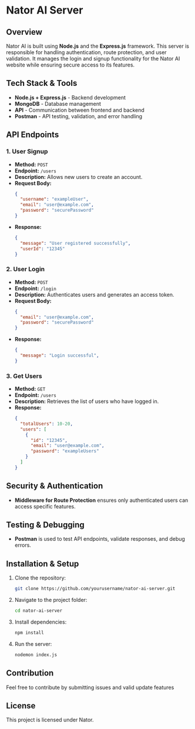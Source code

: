 # Nator AI Server

## Overview
Nator AI is built using **Node.js** and the **Express.js** framework. This server is responsible for handling authentication, route protection, and user validation. It manages the login and signup functionality for the Nator AI website while ensuring secure access to its features.

## Tech Stack & Tools
- **Node.js + Express.js** - Backend development
- **MongoDB** - Database management
- **API** - Communication between frontend and backend
- **Postman** - API testing, validation, and error handling

## API Endpoints

### 1. User Signup
- **Method:** `POST`
- **Endpoint:** `/users`
- **Description:** Allows new users to create an account.
- **Request Body:**
  ```json
  {
    "username": "exampleUser",
    "email": "user@example.com",
    "password": "securePassword"
  }
  ```
- **Response:**
  ```json
  {
    "message": "User registered successfully",
    "userId": "12345"
  }
  ```

### 2. User Login
- **Method:** `POST`
- **Endpoint:** `/login`
- **Description:** Authenticates users and generates an access token.
- **Request Body:**
  ```json
  {
    "email": "user@example.com",
    "password": "securePassword"
  }
  ```
- **Response:**
  ```json
  {
    "message": "Login successful",
  }
  ```

### 3. Get Users
- **Method:** `GET`
- **Endpoint:** `/users`
- **Description:** Retrieves the list of users who have logged in.
- **Response:**
  ```json
  {
    "totalUsers": 10-20,
    "users": [
      {
        "id": "12345",
        "email": "user@example.com",
        "password": "exampleUsers"
      }
    ]
  }
  ```

## Security & Authentication
- **Middleware for Route Protection** ensures only authenticated users can access specific features.

## Testing & Debugging
- **Postman** is used to test API endpoints, validate responses, and debug errors.

## Installation & Setup
1. Clone the repository:
   ```sh
   git clone https://github.com/yourusername/nator-ai-server.git
   ```
2. Navigate to the project folder:
   ```sh
   cd nator-ai-server
   ```
3. Install dependencies:
   ```sh
   npm install
   ```
4. Run the server:
   ```sh
   nodemon index.js
   ```

## Contribution
Feel free to contribute by submitting issues and valid update features

## License
This project is licensed under Nator.
